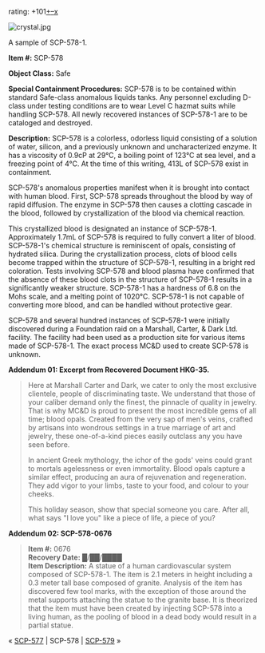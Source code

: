 rating: +101[+](javascript:; "I like it")[–](javascript:; "I don't like it")[x](javascript:; "Cancel my vote")

![crystal.jpg](http://scp-wiki.wdfiles.com/local--files/scp-578/crystal.jpg)

A sample of SCP-578-1.

**Item #:** SCP-578

**Object Class:** Safe

**Special Containment Procedures:** SCP-578 is to be contained within standard Safe-class anomalous liquids tanks. Any personnel excluding D-class under testing conditions are to wear Level C hazmat suits while handling SCP-578. All newly recovered instances of SCP-578-1 are to be cataloged and destroyed.

**Description:** SCP-578 is a colorless, odorless liquid consisting of a solution of water, silicon, and a previously unknown and uncharacterized enzyme. It has a viscosity of 0.9cP at 29°C, a boiling point of 123°C at sea level, and a freezing point of 4°C. At the time of this writing, 413L of SCP-578 exist in containment.

SCP-578's anomalous properties manifest when it is brought into contact with human blood. First, SCP-578 spreads throughout the blood by way of rapid diffusion. The enzyme in SCP-578 then causes a clotting cascade in the blood, followed by crystallization of the blood via chemical reaction.

This crystallized blood is designated an instance of SCP-578-1. Approximately 1.7mL of SCP-578 is required to fully convert a liter of blood. SCP-578-1's chemical structure is reminiscent of opals, consisting of hydrated silica. During the crystallization process, clots of blood cells become trapped within the structure of SCP-578-1, resulting in a bright red coloration. Tests involving SCP-578 and blood plasma have confirmed that the absence of these blood clots in the structure of SCP-578-1 results in a significantly weaker structure. SCP-578-1 has a hardness of 6.8 on the Mohs scale, and a melting point of 1020°C. SCP-578-1 is not capable of converting more blood, and can be handled without protective gear.

SCP-578 and several hundred instances of SCP-578-1 were initially discovered during a Foundation raid on a Marshall, Carter, & Dark Ltd. facility. The facility had been used as a production site for various items made of SCP-578-1. The exact process MC&D used to create SCP-578 is unknown.

**Addendum 01: Excerpt from Recovered Document HKG-35.**

> Here at Marshall Carter and Dark, we cater to only the most exclusive clientele, people of discriminating taste. We understand that those of your caliber demand only the finest, the pinnacle of quality in jewelry. That is why MC&D is proud to present the most incredible gems of all time; blood opals. Created from the very sap of men's veins, crafted by artisans into wondrous settings in a true marriage of art and jewelry, these one-of-a-kind pieces easily outclass any you have seen before.
> 
> In ancient Greek mythology, the ichor of the gods' veins could grant to mortals agelessness or even immortality. Blood opals capture a similar effect, producing an aura of rejuvenation and regeneration. They add vigor to your limbs, taste to your food, and colour to your cheeks.
> 
> This holiday season, show that special someone you care. After all, what says "I love you" like a piece of life, a piece of you?

**Addendum 02: SCP-578-0676**

> **Item #:** 0676  
> **Recovery Date:** █/██/████  
> **Item Description:** A statue of a human cardiovascular system composed of SCP-578-1. The item is 2.1 meters in height including a 0.3 meter tall base composed of granite. Analysis of the item has discovered few tool marks, with the exception of those around the metal supports attaching the statue to the granite base. It is theorized that the item must have been created by injecting SCP-578 into a living human, as the pooling of blood in a dead body would result in a partial statue.

« [SCP-577](/scp-577) | SCP-578 | [SCP-579](/scp-579) »